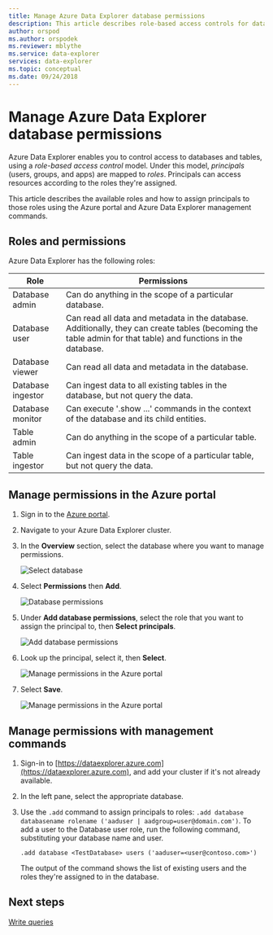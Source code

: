 ```yaml
---
title: Manage Azure Data Explorer database permissions
description: This article describes role-based access controls for databases and tables in Azure Data Explorer.
author: orspod
ms.author: orspodek
ms.reviewer: mblythe
ms.service: data-explorer
services: data-explorer
ms.topic: conceptual
ms.date: 09/24/2018
---
```


# Manage Azure Data Explorer database permissions

Azure Data Explorer enables you to control access to databases and tables, using a *role-based access control* model. Under this model, *principals* (users, groups, and apps) are mapped to *roles*. Principals can access resources according to the roles they're assigned.

This article describes the available roles and how to assign principals to those roles using the Azure portal and Azure Data Explorer management commands.

## Roles and permissions

Azure Data Explorer has the following roles:

|Role                       |Permissions                                                                        |
|---------------------------|-----------------------------------------------------------------------------------|
|Database admin             |Can do anything in the scope of a particular database.|
|Database user              |Can read all data and metadata in the database. Additionally, they can create tables (becoming the table admin for that table) and functions in the database.|
|Database viewer            |Can read all data and metadata in the database.|
|Database ingestor          |Can ingest data to all existing tables in the database, but not query the data.|
|Database monitor           |Can execute '.show ...' commands in the context of the database and its child entities.|
|Table admin                |Can do anything in the scope of a particular table. |
|Table ingestor             |Can ingest data in the scope of a particular table, but not query the data.|

## Manage permissions in the Azure portal

1. Sign in to the [Azure portal](https://portal.azure.com/).

1. Navigate to your Azure Data Explorer cluster.

1. In the **Overview** section, select the database where you want to manage permissions.

    ![Select database](media/manage-database-permissions/select-database.png)

1. Select **Permissions** then **Add**.

    ![Database permissions](media/manage-database-permissions/database-permissions.png)

1. Under **Add database permissions**, select the role that you want to assign the principal to, then **Select principals**.

    ![Add database permissions](media/manage-database-permissions/add-permission.png)

1. Look up the principal, select it, then **Select**.

    ![Manage permissions in the Azure portal](media/manage-database-permissions/new-principals.png)

1. Select **Save**.

    ![Manage permissions in the Azure portal](media/manage-database-permissions/save-permission.png)

## Manage permissions with management commands

1. Sign-in to [https://dataexplorer.azure.com](https://dataexplorer.azure.com), and add your cluster if it's not already available.

1. In the left pane, select the appropriate database.

1. Use the `.add` command to assign principals to roles: `.add database databasename rolename ('aaduser | aadgroup=user@domain.com')`. To add a user to the Database user role, run the following command, substituting your database name and user.

    ```Kusto
    .add database <TestDatabase> users ('aaduser=<user@contoso.com>')
    ```

    The output of the command shows the list of existing users and the roles they're assigned to in the database.

## Next steps

[Write queries](write-queries.md)
